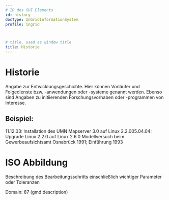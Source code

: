 ```yaml
---
# ID des GUI Elements
id: history
docType: InGridInformationSystem
profile: ingrid



# title, used as window title
title: Historie
---
```


# Historie

Angabe zur Entwicklungsgeschichte. Hier können Vorläufer und Folgedienste bzw. -anwendungen oder -systeme genannt werden. Ebenso sind Angaben zu initiierenden Forschungsvorhaben oder -programmen von Interesse.

## Beispiel:

11.12.03: Installation des UMN Mapserver 3.0 auf Linux 2.2.005.04.04: Upgrade Linux 2.2.0 auf Linux 2.6.0 Modellversuch beim Gewerbeaufsichtsamt Osnabrück 1991; Einführung 1993

# ISO Abbildung

Beschreibung des Bearbeitungsschritts einschließlich wichtiger Parameter oder Toleranzen

Domain: 87 (gmd:description)
